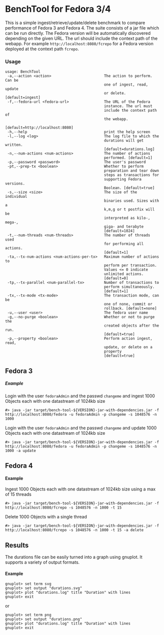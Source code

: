 BenchTool for Fedora 3/4
=======================================================================================
This is a simple ingest/retrieve/update/delete benchmark to compare performance of Fedora 3 and Fedora 4. 
The suite consists of a jar file which can be run directly. The Fedora version will be automatically discovered depending on the given URL.
The url should include the context path of the webapp. For example `http://localhost:8080/fcrepo` for a Fedora version deployed at the context path `fcrepo`. 


### Usage

```
usage: BenchTool
 -a,--action <action>                        The action to perform. Can be
                                             one of ingest, read, update
                                             or delete. [default=ingest]
 -f,--fedora-url <fedora-url>                The URL of the Fedora
                                             instance. The url must
                                             include the context path of
                                             the webapp.
                                             [default=http://localhost:8080]
 -h,--help                                   print the help screen
 -l,--log <log>                              The log file to which the
                                             durations will get written.
                                             [default=durations.log]
 -n,--num-actions <num-actions>              The number of actions
                                             performed. [default=1]
 -p,--password <password>                    The user's password
 -pt,--prep-tx <boolean>                     Whether to perform
                                             preparation and tear down
                                             steps as transactions for
                                             supporting Fedora versions.
                                             Boolean. [default=true]
 -s,--size <size>                            The size of the individual
                                             binaries used. Sizes with a
                                             k,m,g or t postfix will be
                                             interpreted as kilo-, mega-,
                                             giga- and terabyte
                                             [default=1024]
 -t,--num-threads <num-threads>              The number of threads used
                                             for performing all actions.
                                             [default=1]
 -ta,--tx-num-actions <num-actions-per-tx>   Maximum number of actions to
                                             perform per transaction.
                                             Values <= 0 indicate
                                             unlimited actions.
                                             [default=0]
 -tp,--tx-parallel <num-parallel-tx>         Number of transactions to
                                             perform simultaneously.
                                             [default=1]
 -tx,--tx-mode <tx-mode>                     The transaction mode, can be
                                             one of none, commit or
                                             rollback. [default=none]
 -u,--user <user>                            The fedora user name
 -g,--no-purge <boolean>                     Whether or not to purge the
                                             created objects after the run.
                                             [default=true]
 -p,--property <boolean>                     Perform action ingest, read, 
                                             update, or delete on a 
                                             property
                                             [default=true]
```

Fedora 3
--------

##### Example
Login with the user `fedoraAdmin` and the passwd `changeme` and ingest 1000 Objects each with one datastream of 1024kb size 
```
#> java -jar target/bench-tool-${VERSION}-jar-with-dependencies.jar -f http://localhost:8080/fedora -u fedoraAdmin -p changeme -s 1048576 -n 1000 
```

Login with the user `fedoraAdmin` and the passwd `changeme` and update 1000 Objects each with one datastream of 1024kb size 

```
#> java -jar target/bench-tool-${VERSION}-jar-with-dependencies.jar -f http://localhost:8080/fedora -u fedoraAdmin -p changeme -s 1048576 -n 1000 -a update
```

Fedora 4
--------

#### Example
Ingest 1000 Objects each with one datastream of 1024kb size using a max of 15 threads 

```
#> java -jar target/bench-tool-${VERSION}-jar-with-dependencies.jar -f http://localhost:8080/fcrepo -s 1048576 -n 1000 -t 15 
```

Delete 1000 Objects with a single thread

```
#> java -jar target/bench-tool-${VERSION}-jar-with-dependencies.jar -f http://localhost:8080/fcrepo -s 1048576 -n 1000 -t 15 -a delete 
```

Results
-------
The durations file can be easily turned into a graph using gnuplot.  It supports a variety of output formats.

#### Example
```
gnuplot> set term svg
gnuplot> set output "durations.svg"
gnuplot> plot "durations.log" title "Duration" with lines
gnuplot> exit
```
or
```
gnuplot> set term png
gnuplot> set output "durations.png"
gnuplot> plot "durations.log" title "Duration" with lines
gnuplot> exit
```
